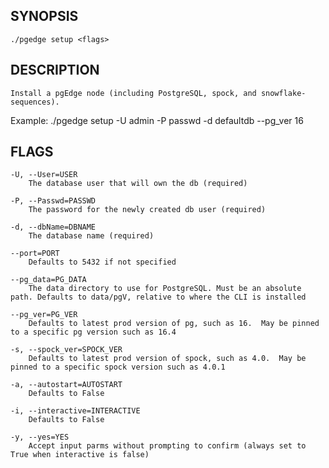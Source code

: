 
## SYNOPSIS
    ./pgedge setup <flags>

## DESCRIPTION
    Install a pgEdge node (including PostgreSQL, spock, and snowflake-sequences).

Example: ./pgedge setup -U admin -P passwd -d defaultdb --pg_ver 16

## FLAGS
    -U, --User=USER
        The database user that will own the db (required)
    
    -P, --Passwd=PASSWD
        The password for the newly created db user (required)
    
    -d, --dbName=DBNAME
        The database name (required)
    
    --port=PORT
        Defaults to 5432 if not specified
    
    --pg_data=PG_DATA
        The data directory to use for PostgreSQL. Must be an absolute path. Defaults to data/pgV, relative to where the CLI is installed
    
    --pg_ver=PG_VER
        Defaults to latest prod version of pg, such as 16.  May be pinned to a specific pg version such as 16.4
    
    -s, --spock_ver=SPOCK_VER
        Defaults to latest prod version of spock, such as 4.0.  May be pinned to a specific spock version such as 4.0.1
    
    -a, --autostart=AUTOSTART
        Defaults to False
    
    -i, --interactive=INTERACTIVE
        Defaults to False
    
    -y, --yes=YES
        Accept input parms without prompting to confirm (always set to True when interactive is false)
    

